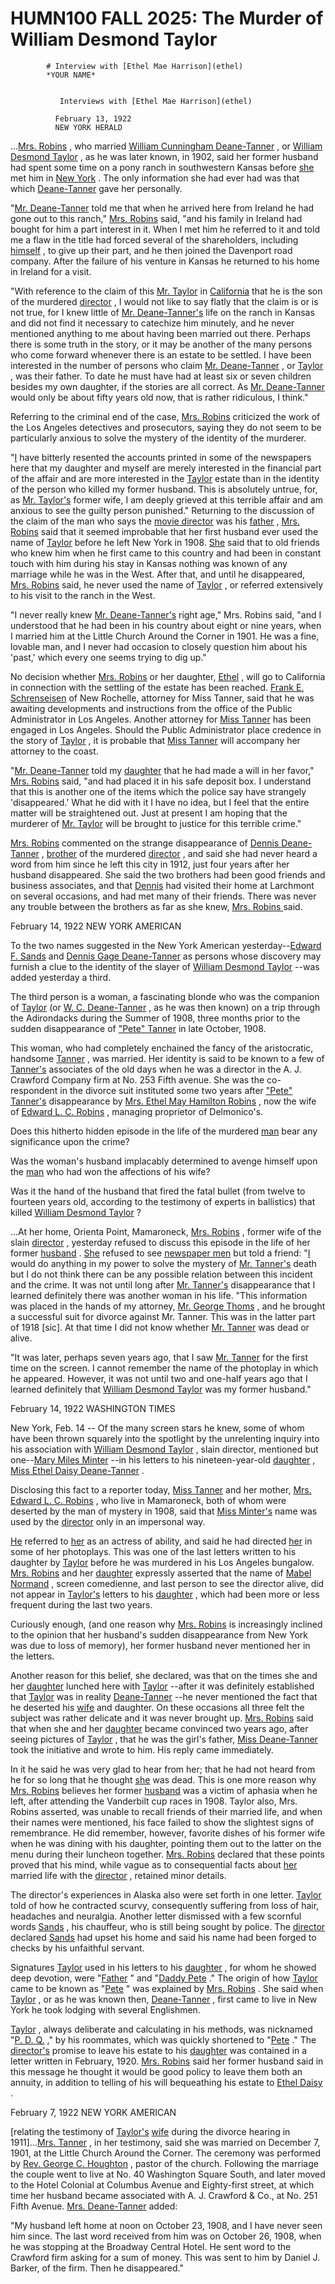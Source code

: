 
   # HUMN100 FALL 2025: The Murder of William Desmond Taylor
   
      
         
            # Interview with [Ethel Mae Harrison](ethel) 
            *YOUR NAME*
            
               
               Interviews with [Ethel Mae Harrison](ethel) 
               
              February 13, 1922
              NEW YORK HERALD 
           
            ...[Mrs. Robins](ethel) , who married [William Cunningham Deane-Tanner](Taylor) , or [William
               Desmond Taylor](Taylor) , as he was later known, in 1902, said her former husband had
               spent some time on a pony ranch in southwestern Kansas before [she](ethel)  met him in
               [New York](city) .  The only information she had ever had was that which [Deane-Tanner](Taylor) 
               gave her personally.
            
            "[Mr. Deane-Tanner](Taylor)  told me that when he arrived here from Ireland he had
               gone out to this ranch," [Mrs. Robins](ethel)  said, "and his family in Ireland had
               bought for him a part interest in it.  When I met him he referred to it and
               told me a flaw in the title had forced several of the shareholders,
               including [himself](Taylor) , to give up their part, and he then joined the Davenport
               road company.  After the failure of his venture in Kansas he returned to his
               home in Ireland for a visit.
            
            "With reference to the claim of this [Mr. Taylor](Taylor)  in [California](state)  that he
               is the son of the murdered [director](Taylor) , I would not like to say flatly that the
               claim is or is not true, for I knew little of [Mr. Deane-Tanner's](Taylor)  life on the
               ranch in Kansas and did not find it necessary to catechize him minutely, and
               he never mentioned anything to me about having been married out there.
               Perhaps there is some truth in the story, or it may be another of the many
               persons who come forward whenever there is an estate to be settled.  I have
               been interested in the number of persons who claim [Mr. Deane-Tanner](Taylor) , or
                  [Taylor](Taylor) , was their father.  To date he must have had at least six or seven
                  children besides my own daughter, if the stories are all correct.  As [Mr.
               Deane-Tanner](Taylor)  would only be about fifty years old now, that is rather
               ridiculous, I think."
             
             Referring to the criminal end of the case, [Mrs. Robins](ethel)  criticized the
               work of the Los Angeles detectives and prosecutors, saying they do not seem
               to be particularly anxious to solve the mystery of the identity of the
               murderer.
               
            "[I](ethel)  have bitterly resented the accounts printed in some of the
               newspapers here that my daughter and myself are merely interested in the
               financial part of the affair and are more interested in the [Taylor](Taylor)  estate
               than in the identity of the person who killed my former husband.  This is
               absolutely untrue, for, as [Mr. Taylor's](Taylor)  former wife, I am deeply grieved at
               this terrible affair and am anxious to see the guilty person punished."
               Returning to the discussion of the claim of the man who says the [movie
               director](Taylor)  was his [father](Taylor) , [Mrs. Robins](ethel)  said that it seemed improbable that her
               first husband ever used the name of [Taylor](Taylor)  before he left New York in 1908.
               [She](ethel)  said that to old friends who knew him when he first came to this country
               and had been in constant touch with him during his stay in Kansas nothing
               was known of any marriage while he was in the West.  After that, and until
               he disappeared, [Mrs. Robins](ethel)  said, he never used the name of [Taylor](Taylor) , or
               referred extensively to his visit to the ranch in the West.
            
            "I never really knew [Mr. Deane-Tanner's](Taylor)  right age," Mrs. Robins said,
               "and I understood that he had been in his country about eight or nine years,
               when I married him at the Little Church Around the Corner in 1901.  He was a
               fine, lovable man, and I never had occasion to closely question him about
               his 'past,' which every one seems trying to dig up."
              
            No decision whether [Mrs. Robins](ethel)  or her daughter, [Ethel](daughter) , will go to
               California in connection with the settling of the estate has been reached.
               [Frank E. Schrenseisen](frank)  of New Rochelle, attorney for Miss Tanner, said that
               he was awaiting developments and instructions from the office of the Public
               Administrator in Los Angeles.  Another attorney for [Miss Tanner](ethel)  has been
               engaged in Los Angeles.  Should the Public Administrator place credence in
                  the story of [Taylor](Taylor) , it is probable that [Miss Tanner](ethel)  will accompany her
               attorney to the coast.
           
             "[Mr. Deane-Tanner](Taylor)  told my [daughter](daughter)  that he had made a will in her
               favor," [Mrs. Robins](ethel)  said, "and had placed it in his safe deposit box.  I
               understand that this is another one of the items which the police say have
               strangely 'disappeared.'  What he did with it I have no idea, but I feel
               that the entire matter will be straightened out.  Just at present I am
               hoping that the murderer of [Mr. Taylor](Taylor)  will be brought to justice for this
               terrible crime."
              
            [Mrs. Robins](ethel)  commented on the strange disappearance of [Dennis Deane-
               Tanner](dennis) , [brother](dennis)  of the murdered [director](Taylor) , and said she had never heard a
               word from him since he left this city in 1912, just four years after her
               husband disappeared.  She said the two brothers had been good friends and
               business associates, and that [Dennis](dennis)  had visited their home at Larchmont on
               several occasions, and had met many of their friends.  There was never any
               trouble between the brothers as far as she knew, [Mrs. Robins ](ethel) said.
            
               February 14, 1922
               NEW YORK AMERICAN
              
            To the two names suggested in the New York American yesterday--[Edward
               F. Sands](sands)  and [Dennis Gage Deane-Tanner](dennis)  as persons whose discovery may furnish
               a clue to the identity of the slayer of [William Desmond Taylor](Taylor) --was added
               yesterday a third.
             
             The third person is a woman, a fascinating blonde who was the companion
               of [Taylor](Taylor)  (or [W. C. Deane-Tanner](Taylor) , as he was then known) on a trip through
               the Adirondacks during the Summer of 1908, three months prior to the sudden
               disappearance of ["Pete" Tanner](Taylor)  in late October, 1908.
              
            This woman, who had completely enchained the fancy of the aristocratic,
               handsome [Tanner](Taylor) , was married.  Her identity is said to be known to a few of
               [Tanner's](Taylor)  associates of the old days when he was a director in the A. J.
               Crawford Company firm at No. 253 Fifth avenue.  She was the co-respondent in
               the divorce suit instituted some two years after ["Pete" Tanner's](Taylor) 
               disappearance by [Mrs. Ethel May Hamilton Robins](ethel) , now the wife of [Edward L.
               C. Robins](robins) , managing proprietor of Delmonico's.
              
            Does this hitherto hidden episode in the life of the murdered [man](Taylor)  bear
               any significance upon the crime?
               
            Was the woman's husband implacably determined to avenge himself upon
               the [man](Taylor)  who had won the affections of his wife?
              
            Was it the hand of the husband that fired the fatal bullet (from twelve
               to fourteen years old, according to the testimony of experts in ballistics)
               that killed [William Desmond Taylor](Taylor) ?
              
             ...At her home, Orienta Point, Mamaroneck, [Mrs. Robins](ethel) , former wife of
               the slain [director](Taylor) , yesterday refused to discuss this episode in the life of
               her former [husband](Taylor) .  [She](ethel)  refused to see [newspaper men](reporter)  but told a friend:
               "[I](ethel)  would do anything in my power to solve the mystery of [Mr. Tanner's](Taylor) 
               death but I do not think there can be any possible relation between this
               incident and the crime.  It was not until long after [Mr. Tanner's](Taylor) 
               disappearance that I learned definitely there was another woman in his life.
               "This information was placed in the hands of my attorney, [Mr. George
               Thoms](george) , and he brought a successful suit for divorce against Mr. Tanner.
               This was in the latter part of 1918 [sic].  At that time I did not know
               whether [Mr. Tanner](Taylor)  was dead or alive.
             
            "It was later, perhaps seven years ago, that I saw [Mr. Tanner](Taylor)  for the
               first time on the screen.  I cannot remember the name of the photoplay in
               which he appeared.  However, it was not until two and one-half years ago
               that I learned definitely that [William Desmond Taylor](Taylor)  was my former
               husband."
              
               February 14, 1922
               WASHINGTON TIMES
              
             New York, Feb. 14 -- Of the many screen stars he knew, some of whom
               have been thrown squarely into the spotlight by the unrelenting inquiry into
               his association with [William Desmond Taylor](Taylor) , slain director, mentioned but
               one--[Mary Miles Minter](minter) --in his letters to his nineteen-year-old [daughter](daughter) ,
               [Miss Ethel Daisy Deane-Tanner](daughter) .
              
             Disclosing this fact to a reporter today, [Miss Tanner](daughter)  and her mother,
               [Mrs. Edward L. C. Robins](ethel) , who live in Mamaroneck, both of whom were deserted
               by the man of mystery in 1908, said that [Miss Minter's](minter)  name was used by the
               [director](Taylor)  only in an impersonal way.
               
            [He](Taylor)  referred to [her](minter)  as an actress of ability, and said he had directed
               [her](minter)  in some of her photoplays.  This was one of the last letters written to
               his daughter by [Taylor](Taylor)  before he was murdered in his Los Angeles bungalow.
               [Mrs. Robins](ethel)  and her [daughter](daughter)  expressly asserted that the name of [Mabel
               Normand](mabel) , screen comedienne, and last person to see the director alive, did
               not appear in [Taylor's](Taylor)  letters to his [daughter](daughter) , which had been more or less
               frequent during the last two years.
               
            Curiously enough, (and one reason why [Mrs. Robins](ethel)  is increasingly
               inclined to the opinion that her husband's sudden disappearance from New
               York was due to loss of memory), her former husband never mentioned her in
               the letters.
              
            Another reason for this belief, she declared, was that on the times she
               and her [daughter](daughter)  lunched here with [Taylor](Taylor) --after it was definitely
               established that [Taylor](Taylor)  was in reality [Deane-Tanner](Taylor) --he never mentioned the
               fact that he deserted his [wife](ethel)  and daughter.  On these occasions all three
               felt the subject was rather delicate and it was never brought up.
               [Mrs. Robins](ethel)  said that when she and her [daughter](daughter)  became convinced two
               years ago, after seeing pictures of [Taylor](Taylor) , that he was the girl's father,
               [Miss Deane-Tanner](daughter)  took the initiative and wrote to him.  His reply came
               immediately.
            
            In it he said he was very glad to hear from her; that he had not heard
               from he for so long that he thought [she](daughter)  was dead.  This is one more reason
               why [Mrs. Robins](ethel)  believes her former [husband](Taylor)  was a victim of aphasia when he
               left, after attending the Vanderbilt cup races in 1908.
               Taylor also, Mrs. Robins asserted, was unable to recall friends of
               their married life, and when their names were mentioned, his face failed to
               show the slightest signs of remembrance.  He did remember, however, favorite
               dishes of his former wife when he was dining with his daughter, pointing
               them out to the latter on the menu during their luncheon together.
               [Mrs. Robins](ethel)  declared that these points proved that his mind, while
               vague as to consequential facts about [her](ethel)  married life with the [director](Taylor) ,
               retained minor details.
             
             The director's experiences in Alaska also were set forth in one letter.
               [Taylor](Taylor)  told of how he contracted scurvy, consequently suffering from loss of
               hair, headaches and neuralgia.  Another letter dismissed with a few scornful
               words [Sands](sands) , his chauffeur, who is still being sought by police.  The
               [director](Taylor)  declared [Sands](sands)  had upset his home and said his name had been forged
               to checks by his unfaithful servant.
              
            Signatures [Taylor](Taylor)  used in his letters to his [daughter](daughter) , for whom he
               showed deep devotion, were "[Father](Taylor) " and "[Daddy Pete](Taylor) ."  The origin of how
               [Taylor](Taylor)  came to be known as "[Pete](Taylor) " was explained by [Mrs. Robins](ethel) .  She said
               when [Taylor](Taylor) , or as he was known then, [Deane-Tanner](Taylor) , first came to live in
               New York he took lodging with several Englishmen.
             
               [Taylor](Taylor) , always deliberate and calculating in his methods, was nicknamed
               "[P. D. Q.](Taylor) ," by his roommates, which was quickly shortened to "[Pete](Taylor) ."
               The [director's](Taylor)  promise to leave his estate to his [daughter](daughter)  was
               contained in a letter written in February, 1920.  [Mrs. Robins](ethel)  said her
               former husband said in this message he thought it would be good policy to
               leave them both an annuity, in addition to telling of his will bequeathing
               his estate to [Ethel Daisy](daughter) .
              
               February 7, 1922
               NEW YORK AMERICAN
             
             [relating the testimony of [Taylor's](Taylor)  [wife](ethel)  during the divorce hearing in
               1911]...[Mrs. Tanner](ethel) , in her testimony, said she was married on
               December 7, 1901, at the Little Church Around the Corner.
               The ceremony was performed by [Rev. George C. Houghton](reverend) , pastor of the
               church.  Following the marriage the couple went to live at No. 40 Washington
               Square South, and later moved to the Hotel Colonial at Columbus Avenue and
               Eighty-first street, at which time her husband became associated with A. J.
               Crawford & Co., at No. 251 Fifth Avenue.
               [Mrs. Deane-Tanner](ethel)  added:
             
            "My husband left home at noon on October 23, 1908, and I have never
               seen him since.  The last word received from him was on October 26, 1908,
               when he was stopping at the Broadway Central Hotel.  He sent word to the
               Crawford firm asking for a sum of money.  This was sent to him by Daniel J.
               Barker, of the firm.  Then he disappeared."
         
      
   
